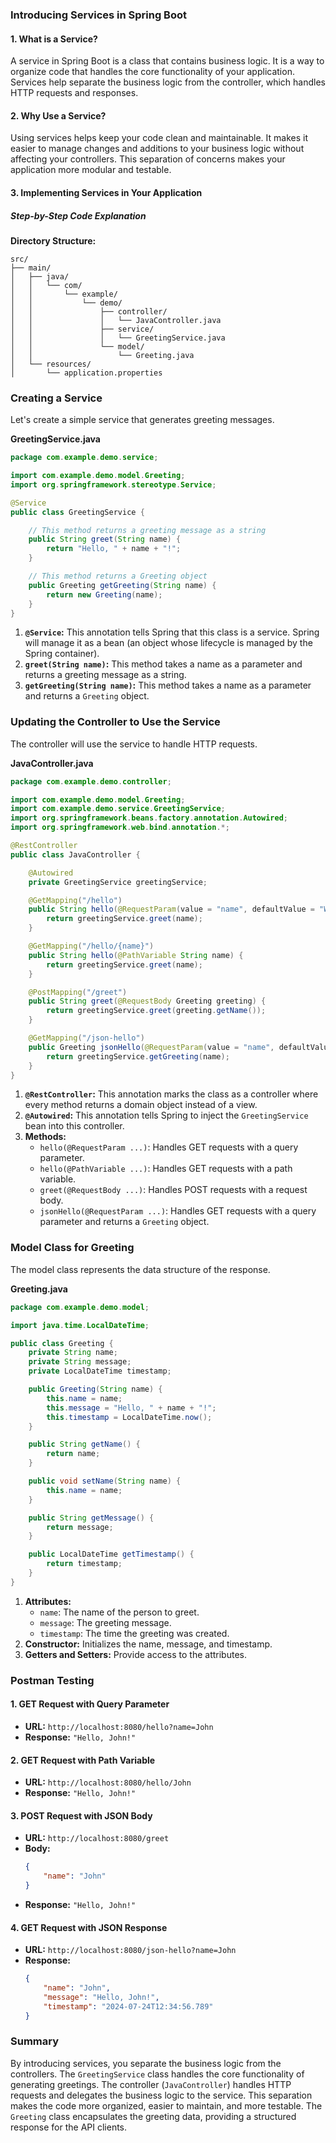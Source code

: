 
### Introducing Services in Spring Boot

#### **1. What is a Service?**
A service in Spring Boot is a class that contains business logic. It is a way to organize code that handles the core functionality of your application. Services help separate the business logic from the controller, which handles HTTP requests and responses.

#### **2. Why Use a Service?**
Using services helps keep your code clean and maintainable. It makes it easier to manage changes and additions to your business logic without affecting your controllers. This separation of concerns makes your application more modular and testable.

#### **3. Implementing Services in Your Application**

##### **Step-by-Step Code Explanation**

**Directory Structure:**
```
src/
├── main/
│   ├── java/
│   │   └── com/
│   │       └── example/
│   │           └── demo/
│   │               ├── controller/
│   │               │   └── JavaController.java
│   │               ├── service/
│   │               │   └── GreetingService.java
│   │               └── model/
│   │                   └── Greeting.java
│   └── resources/
│       └── application.properties
```

### **Creating a Service**

Let's create a simple service that generates greeting messages.

**GreetingService.java**
```java
package com.example.demo.service;

import com.example.demo.model.Greeting;
import org.springframework.stereotype.Service;

@Service
public class GreetingService {

    // This method returns a greeting message as a string
    public String greet(String name) {
        return "Hello, " + name + "!";
    }

    // This method returns a Greeting object
    public Greeting getGreeting(String name) {
        return new Greeting(name);
    }
}
```

1. **`@Service`:** This annotation tells Spring that this class is a service. Spring will manage it as a bean (an object whose lifecycle is managed by the Spring container).
2. **`greet(String name)`:** This method takes a name as a parameter and returns a greeting message as a string.
3. **`getGreeting(String name)`:** This method takes a name as a parameter and returns a `Greeting` object.

### **Updating the Controller to Use the Service**

The controller will use the service to handle HTTP requests.

**JavaController.java**
```java
package com.example.demo.controller;

import com.example.demo.model.Greeting;
import com.example.demo.service.GreetingService;
import org.springframework.beans.factory.annotation.Autowired;
import org.springframework.web.bind.annotation.*;

@RestController
public class JavaController {

    @Autowired
    private GreetingService greetingService;

    @GetMapping("/hello")
    public String hello(@RequestParam(value = "name", defaultValue = "World") String name) {
        return greetingService.greet(name);
    }

    @GetMapping("/hello/{name}")
    public String hello(@PathVariable String name) {
        return greetingService.greet(name);
    }

    @PostMapping("/greet")
    public String greet(@RequestBody Greeting greeting) {
        return greetingService.greet(greeting.getName());
    }

    @GetMapping("/json-hello")
    public Greeting jsonHello(@RequestParam(value = "name", defaultValue = "World") String name) {
        return greetingService.getGreeting(name);
    }
}
```

1. **`@RestController`:** This annotation marks the class as a controller where every method returns a domain object instead of a view.
2. **`@Autowired`:** This annotation tells Spring to inject the `GreetingService` bean into this controller.
3. **Methods:**
   - `hello(@RequestParam ...)`: Handles GET requests with a query parameter.
   - `hello(@PathVariable ...)`: Handles GET requests with a path variable.
   - `greet(@RequestBody ...)`: Handles POST requests with a request body.
   - `jsonHello(@RequestParam ...)`: Handles GET requests with a query parameter and returns a `Greeting` object.

### **Model Class for Greeting**

The model class represents the data structure of the response.

**Greeting.java**
```java
package com.example.demo.model;

import java.time.LocalDateTime;

public class Greeting {
    private String name;
    private String message;
    private LocalDateTime timestamp;

    public Greeting(String name) {
        this.name = name;
        this.message = "Hello, " + name + "!";
        this.timestamp = LocalDateTime.now();
    }

    public String getName() {
        return name;
    }

    public void setName(String name) {
        this.name = name;
    }

    public String getMessage() {
        return message;
    }

    public LocalDateTime getTimestamp() {
        return timestamp;
    }
}
```

1. **Attributes:**
   - `name`: The name of the person to greet.
   - `message`: The greeting message.
   - `timestamp`: The time the greeting was created.
2. **Constructor:** Initializes the name, message, and timestamp.
3. **Getters and Setters:** Provide access to the attributes.

### **Postman Testing**

#### 1. **GET Request with Query Parameter**

- **URL:** `http://localhost:8080/hello?name=John`
- **Response:** `"Hello, John!"`

#### 2. **GET Request with Path Variable**

- **URL:** `http://localhost:8080/hello/John`
- **Response:** `"Hello, John!"`

#### 3. **POST Request with JSON Body**

- **URL:** `http://localhost:8080/greet`
- **Body:**
  ```json
  {
      "name": "John"
  }
  ```
- **Response:** `"Hello, John!"`

#### 4. **GET Request with JSON Response**

- **URL:** `http://localhost:8080/json-hello?name=John`
- **Response:**
  ```json
  {
      "name": "John",
      "message": "Hello, John!",
      "timestamp": "2024-07-24T12:34:56.789"
  }
  ```

### Summary

By introducing services, you separate the business logic from the controllers. The `GreetingService` class handles the core functionality of generating greetings. The controller (`JavaController`) handles HTTP requests and delegates the business logic to the service. This separation makes the code more organized, easier to maintain, and more testable. The `Greeting` class encapsulates the greeting data, providing a structured response for the API clients.

